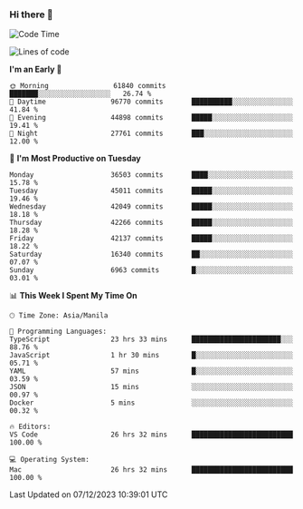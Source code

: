 ### Hi there 👋

<!--START_SECTION:waka-->
![Code Time](http://img.shields.io/badge/Code%20Time-4%2C621%20hrs%2026%20mins-blue)

![Lines of code](https://img.shields.io/badge/From%20Hello%20World%20I%27ve%20Written-103.4%20million%20lines%20of%20code-blue)

**I'm an Early 🐤** 

```text
🌞 Morning                61840 commits       ███████░░░░░░░░░░░░░░░░░░   26.74 % 
🌆 Daytime                96770 commits       ██████████░░░░░░░░░░░░░░░   41.84 % 
🌃 Evening                44898 commits       █████░░░░░░░░░░░░░░░░░░░░   19.41 % 
🌙 Night                  27761 commits       ███░░░░░░░░░░░░░░░░░░░░░░   12.00 % 
```
📅 **I'm Most Productive on Tuesday** 

```text
Monday                   36503 commits       ████░░░░░░░░░░░░░░░░░░░░░   15.78 % 
Tuesday                  45011 commits       █████░░░░░░░░░░░░░░░░░░░░   19.46 % 
Wednesday                42049 commits       █████░░░░░░░░░░░░░░░░░░░░   18.18 % 
Thursday                 42266 commits       █████░░░░░░░░░░░░░░░░░░░░   18.28 % 
Friday                   42137 commits       █████░░░░░░░░░░░░░░░░░░░░   18.22 % 
Saturday                 16340 commits       ██░░░░░░░░░░░░░░░░░░░░░░░   07.07 % 
Sunday                   6963 commits        █░░░░░░░░░░░░░░░░░░░░░░░░   03.01 % 
```


📊 **This Week I Spent My Time On** 

```text
🕑︎ Time Zone: Asia/Manila

💬 Programming Languages: 
TypeScript               23 hrs 33 mins      ██████████████████████░░░   88.76 % 
JavaScript               1 hr 30 mins        █░░░░░░░░░░░░░░░░░░░░░░░░   05.71 % 
YAML                     57 mins             █░░░░░░░░░░░░░░░░░░░░░░░░   03.59 % 
JSON                     15 mins             ░░░░░░░░░░░░░░░░░░░░░░░░░   00.97 % 
Docker                   5 mins              ░░░░░░░░░░░░░░░░░░░░░░░░░   00.32 % 

🔥 Editors: 
VS Code                  26 hrs 32 mins      █████████████████████████   100.00 % 

💻 Operating System: 
Mac                      26 hrs 32 mins      █████████████████████████   100.00 % 
```


 Last Updated on 07/12/2023 10:39:01 UTC
<!--END_SECTION:waka-->


<!--
**rad182/rad182** is a ✨ _special_ ✨ repository because its `README.md` (this file) appears on your GitHub profile.

Here are some ideas to get you started:

- 🔭 I’m currently working on ...
- 🌱 I’m currently learning ...
- 👯 I’m looking to collaborate on ...
- 🤔 I’m looking for help with ...
- 💬 Ask me about ...
- 📫 How to reach me: ...
- 😄 Pronouns: ...
- ⚡ Fun fact: ...
-->
